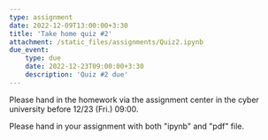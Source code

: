 ```yaml
---
type: assignment
date: 2022-12-09T13:00:00+3:30
title: 'Take home quiz #2'
attachment: /static_files/assignments/Quiz2.ipynb
due_event: 
    type: due
    date: 2022-12-23T09:00:00+3:30
    description: 'Quiz #2 due'
---
```


Please hand in the homework via the assignment center in the cyber university before 12/23 (Fri.) 09:00.

Please hand in your assignment with both "ipynb" and "pdf" file.

